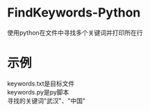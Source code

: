 # FindKeywords-Python
使用python在文件中寻找多个关键词并打印所在行<br>
# 示例
keywords.txt是目标文件<br>
keywords.py是py脚本<br>
寻找的关键词"武汉"、"中国"<br>


